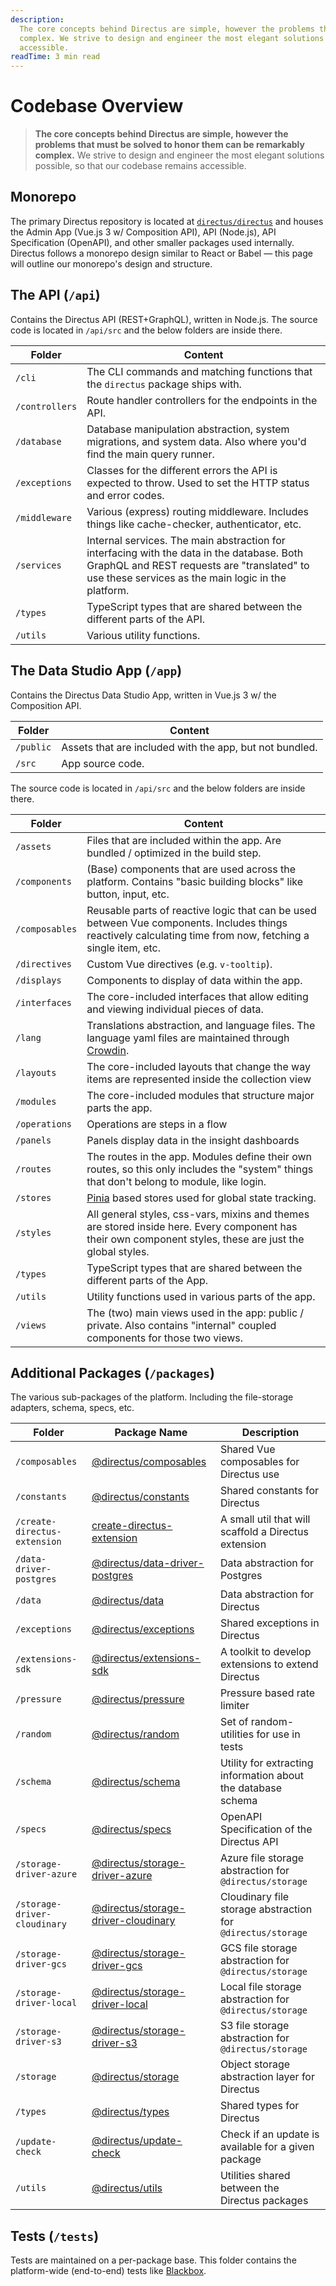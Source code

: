 ```yaml
---
description:
  The core concepts behind Directus are simple, however the problems that must be solved to honor them can be remarkably
  complex. We strive to design and engineer the most elegant solutions possible, so that our codebase remains
  accessible.
readTime: 3 min read
---
```


# Codebase Overview

> **The core concepts behind Directus are simple, however the problems that must be solved to honor them can be
> remarkably complex.** We strive to design and engineer the most elegant solutions possible, so that our codebase
> remains accessible.

## Monorepo

The primary Directus repository is located at [`directus/directus`](https://github.com/directus/directus) and houses the
Admin App (Vue.js 3 w/ Composition API), API (Node.js), API Specification (OpenAPI), and other smaller packages used
internally. Directus follows a monorepo design similar to React or Babel — this page will outline our monorepo's design
and structure.

## The API (`/api`)

Contains the Directus API (REST+GraphQL), written in Node.js. The source code is located in `/api/src` and the below folders are inside there.

| Folder         | Content                                                                                                                                                                                         |
| -------------- | ----------------------------------------------------------------------------------------------------------------------------------------------------------------------------------------------- |
| `/cli`         | The CLI commands and matching functions that the `directus` package ships with.                                                                                                                 |
| `/controllers` | Route handler controllers for the endpoints in the API.                                                                                                                                         |
| `/database`    | Database manipulation abstraction, system migrations, and system data. Also where you'd find the main query runner.                                                                             |
| `/exceptions`  | Classes for the different errors the API is expected to throw. Used to set the HTTP status and error codes.                                                                                     |
| `/middleware`  | Various (express) routing middleware. Includes things like cache-checker, authenticator, etc.                                                                                                   |
| `/services`    | Internal services. The main abstraction for interfacing with the data in the database. Both GraphQL and REST requests are "translated" to use these services as the main logic in the platform. |
| `/types`       | TypeScript types that are shared between the different parts of the API.                                                                                                                        |
| `/utils`       | Various utility functions.                                                                                                                                                                      |

## The Data Studio App (`/app`)

Contains the Directus Data Studio App, written in Vue.js 3 w/ the Composition API.

| Folder    | Content                                                 |
| --------- | ------------------------------------------------------- |
| `/public` | Assets that are included with the app, but not bundled. |
| `/src`    | App source code.                                        |

The source code is located in `/api/src` and the below folders are inside there.

| Folder         | Content                                                                                                                                                      |
| -------------- | ------------------------------------------------------------------------------------------------------------------------------------------------------------ |
| `/assets`      | Files that are included within the app. Are bundled / optimized in the build step.                                                                           |
| `/components`  | (Base) components that are used across the platform. Contains "basic building blocks" like button, input, etc.                                               |
| `/composables` | Reusable parts of reactive logic that can be used between Vue components. Includes things reactively calculating time from now, fetching a single item, etc. |
| `/directives`  | Custom Vue directives (e.g. `v-tooltip`).                                                                                                                    |
| `/displays`    | Components to display of data within the app.                                                                                                                |
| `/interfaces`  | The core-included interfaces that allow editing and viewing individual pieces of data.                                                                       |
| `/lang`        | Translations abstraction, and language files. The language yaml files are maintained through [Crowdin](https://locales.directus.io).                         |
| `/layouts`     | The core-included layouts that change the way items are represented inside the collection view                                                               |
| `/modules`     | The core-included modules that structure major parts the app.                                                                                                |
| `/operations`  | Operations are steps in a flow                                                                                                                               |
| `/panels`      | Panels display data in the insight dashboards                                                                                                                |
| `/routes`      | The routes in the app. Modules define their own routes, so this only includes the "system" things that don't belong to module, like login.                   |
| `/stores`      | [Pinia](https://pinia.esm.dev) based stores used for global state tracking.                                                                                  |
| `/styles`      | All general styles, css-vars, mixins and themes are stored inside here. Every component has their own component styles, these are just the global styles.    |
| `/types`       | TypeScript types that are shared between the different parts of the App.                                                                                     |
| `/utils`       | Utility functions used in various parts of the app.                                                                                                          |
| `/views`       | The (two) main views used in the app: public / private. Also contains "internal" coupled components for those two views.                                     |


## Additional Packages (`/packages`)

The various sub-packages of the platform. Including the file-storage adapters, schema, specs, etc.

| Folder                       | Package Name                                                                                                             | Description                                                  |
|------------------------------|--------------------------------------------------------------------------------------------------------------------------|--------------------------------------------------------------|
| `/composables`               | [@directus/composables](https://github.com/directus/directus/tree/main/packages/composables)                             | Shared Vue composables for Directus use                      |
| `/constants`                 | [@directus/constants](https://github.com/directus/directus/tree/main/packages/constants)                                 | Shared constants for Directus                                |
| `/create-directus-extension` | [create-directus-extension](https://github.com/directus/directus/tree/main/packages/create-directus-extension)           | A small util that will scaffold a Directus extension         |
| `/data-driver-postgres`      | [@directus/data-driver-postgres](https://github.com/directus/directus/tree/main/packages/data-driver-postgres)           | Data abstraction for Postgres                                |
| `/data`                      | [@directus/data](https://github.com/directus/directus/tree/main/packages/data)                                           | Data abstraction for Directus                                |
| `/exceptions`                | [@directus/exceptions](https://github.com/directus/directus/tree/main/packages/exceptions)                               | Shared exceptions in Directus                                |
| `/extensions-sdk`            | [@directus/extensions-sdk](https://github.com/directus/directus/tree/main/packages/extensions-sdk)                       | A toolkit to develop extensions to extend Directus           |
| `/pressure`                  | [@directus/pressure](https://github.com/directus/directus/tree/main/packages/pressure)                                   | Pressure based rate limiter                                  |
| `/random`                    | [@directus/random](https://github.com/directus/directus/tree/main/packages/random)                                       | Set of random-utilities for use in tests                     |
| `/schema`                    | [@directus/schema](https://github.com/directus/directus/tree/main/packages/schema)                                       | Utility for extracting information about the database schema |
| `/specs`                     | [@directus/specs](https://github.com/directus/directus/tree/main/packages/specs)                                         | OpenAPI Specification of the Directus API                    |
| `/storage-driver-azure`      | [@directus/storage-driver-azure](https://github.com/directus/directus/tree/main/packages/storage-driver-azure)           | Azure file storage abstraction for `@directus/storage`       |
| `/storage-driver-cloudinary` | [@directus/storage-driver-cloudinary](https://github.com/directus/directus/tree/main/packages/storage-driver-cloudinary) | Cloudinary file storage abstraction for `@directus/storage`  |
| `/storage-driver-gcs`        | [@directus/storage-driver-gcs](https://github.com/directus/directus/tree/main/packages/storage-driver-gcs)               | GCS file storage abstraction for `@directus/storage`         |
| `/storage-driver-local`      | [@directus/storage-driver-local](https://github.com/directus/directus/tree/main/packages/storage-driver-local)           | Local file storage abstraction for `@directus/storage`       |
| `/storage-driver-s3`         | [@directus/storage-driver-s3](https://github.com/directus/directus/tree/main/packages/storage-driver-s3)                 | S3 file storage abstraction for `@directus/storage`          |
| `/storage`                   | [@directus/storage](https://github.com/directus/directus/tree/main/packages/storage)                                     | Object storage abstraction layer for Directus                |
| `/types`                     | [@directus/types](https://github.com/directus/directus/tree/main/packages/types)                                         | Shared types for Directus                                    |
| `/update-check`              | [@directus/update-check](https://github.com/directus/directus/tree/main/packages/update-check)                           | Check if an update is available for a given package          |
| `/utils`                     | [@directus/utils](https://github.com/directus/directus/tree/main/packages/utils)                                         | Utilities shared between the Directus packages               |

## Tests (`/tests`)

Tests are maintained on a per-package base. This folder contains the platform-wide (end-to-end) tests like [Blackbox](https://github.com/directus/directus/tree/main/tests/blackbox).

